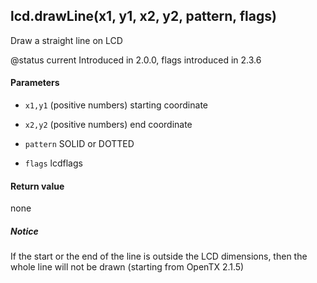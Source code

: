 <!-- This file was generated by the script. Do not edit it, any changes will be lost! -->

## lcd.drawLine(x1, y1, x2, y2, pattern, flags)



Draw a straight line on LCD

@status current Introduced in 2.0.0, flags introduced in 2.3.6


#### Parameters

* `x1,y1` (positive numbers) starting coordinate

* `x2,y2` (positive numbers) end coordinate

* `pattern` SOLID or DOTTED

* `flags` lcdflags



#### Return value

none

##### Notice
If the start or the end of the line is outside the LCD dimensions, then the
whole line will not be drawn (starting from OpenTX 2.1.5)


